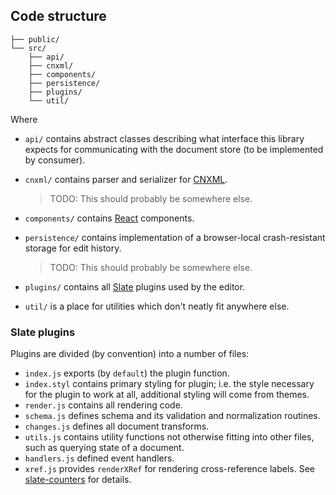 ## Code structure

```
├── public/
└── src/
    ├── api/
    ├── cnxml/
    ├── components/
    ├── persistence/
    ├── plugins/
    └── util/
```

Where

- `api/` contains abstract classes describing what interface this library 
  expects for communicating with the document store (to be implemented
  by consumer).
- `cnxml/` contains parser and serializer for [CNXML](CNXML).

  > TODO: This should probably be somewhere else.
  
- `components/` contains [React](react) components.
- `persistence/` contains implementation of a browser-local crash-resistant
  storage for edit history.

  > TODO: This should probably be somewhere else.
  
- `plugins/` contains all [Slate](slate) plugins used by the editor.
- `util/` is a place for utilities which don't neatly fit anywhere else.

[React]: https://reactjs.org/
[Slate]: https://www.slatejs.org
[CNXML]: https://legacy.cnx.org/help/authoring/xml#cnxml

### Slate plugins

Plugins are divided (by convention) into a number of files:

- `index.js` exports (by `default`) the plugin function.
- `index.styl` contains primary styling for plugin; i.e. the style necessary
  for the plugin to work at all, additional styling will come from themes.
- `render.js` contains all rendering code.
- `schema.js` defines schema and its validation and normalization routines.
- `changes.js` defines all document transforms.
- `utils.js` contains utility functions not otherwise fitting into other
  files, such as querying state of a document.
- `handlers.js` defined event handlers.
- `xref.js` provides `renderXRef` for rendering cross-reference labels. 
  See [slate-counters](slate-counters) for details.

[slate-counters]: https://github.com/katalysteducation/slate-counters

